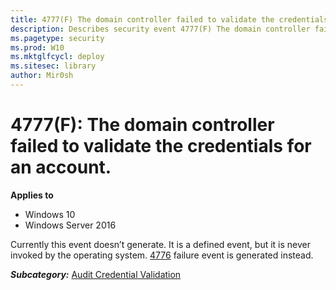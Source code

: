 ```yaml
---
title: 4777(F) The domain controller failed to validate the credentials for an account. (Windows 10)
description: Describes security event 4777(F) The domain controller failed to validate the credentials for an account.
ms.pagetype: security
ms.prod: W10
ms.mktglfcycl: deploy
ms.sitesec: library
author: Mir0sh
---
```


# 4777(F): The domain controller failed to validate the credentials for an account.

**Applies to**
-   Windows 10
-   Windows Server 2016


Currently this event doesn’t generate. It is a defined event, but it is never invoked by the operating system. [4776](event-4776.md) failure event is generated instead.

***Subcategory:***&nbsp;[Audit Credential Validation](audit-credential-validation.md)

